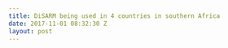 ```yaml
---
title: DiSARM being used in 4 countries in southern Africa
date: 2017-11-01 08:32:30 Z
layout: post
---
```


